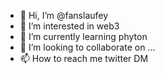 - 👋 Hi, I’m @fanslaufey
- 👀 I’m interested in web3
- 🌱 I’m currently learning phyton
- 💞️ I’m looking to collaborate on ...
- 📫 How to reach me twitter DM

<!---
fanslaufey/fanslaufey is a ✨ special ✨ repository because its `README.md` (this file) appears on your GitHub profile.
You can click the Preview link to take a look at your changes.
--->
